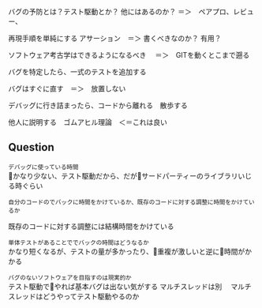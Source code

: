 バグの予防とは？テスト駆動とか？
他にはあるのか？
＝＞　ペアプロ、レビュー、


再現手順を単純にする
アサーション　＝＞ 書くべきなのか？ 有用？

ソフトウェア考古学はできるようになるべき
　＝＞　GITを動くとこまで遡る

バグを特定したら、一式のテストを追加する

バグはすぐに直す　＝＞　放置しない

デバッグに行き詰まったら、コードから離れる　散歩する

他人に説明する　ゴムアヒル理論　＜＝これは良い

## Question
`デバッグに使っている時間`  
かなり少ない、テスト駆動だから、だがサードパーティーのライブラリいじる時ぐらい  

`自分のコードのでバックに時間をかけているか、既存のコードに対する調整に時間をかけているか`    

既存のコードに対する調整には結構時間をかけている  

`単体テストがあることででバックの時間はどうなるか`  
かなり短くなるが、テストの量が多かったり、重複が激しいと逆に時間がかかる  

`バグのないソフトウェアを目指すのは現実的か`    
 テスト駆動でやれば基本バグは出ない気がする
 マルチスレッドは別
 　マルチスレッドはどうやってテスト駆動やるのか